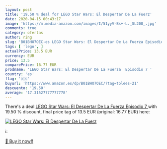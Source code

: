 ```yaml
---
layout: post
title: '19.50 % deal for LEGO Star Wars: El Despertar De La Fuerz'
date: 2020-04-15 00:43:17
image: 'https://m.media-amazon.com/images/I/51yyV-Bs+-L._SL200_.jpg'
comments: true
category: ofertas
author: ring
slug: 'B01BHO7OEC-es LEGO Star Wars: El Despertar De La Fuerza Episodio 7'
tags: [ 'lego', ]
actualPrice: 13.5 EUR
currency: EUR
price: 13.5
comparePrice: 16.77 EUR
prodname: 'LEGO Star Wars: El Despertar De La Fuerza  Episodio 7 '
country: 'es'
flag: '🇪🇸'
buyurl: 'https://www.amazon.es/dp/B01BHO7OEC/?tag=tolees-21'
descuento: '19.50'
average: '17.31527777777778'
---
```


There's a deal [LEGO Star Wars: El Despertar De La Fuerza  Episodio 7 ](https://www.amazon.es/dp/B01BHO7OEC/?tag=tolees-21)  with  19.50 % discount, final price tag of  13.5 EUR (original: 16.77 EUR) here:

[![LEGO Star Wars: El Despertar De La Fuerz](https://m.media-amazon.com/images/I/51yyV-Bs+-L._SL200_.jpg)](https://www.amazon.es/dp/B01BHO7OEC/?tag=tolees-21)

ℹ️:


[🛒 Buy it now!!](https://www.amazon.es/dp/B01BHO7OEC/?tag=tolees-21)
